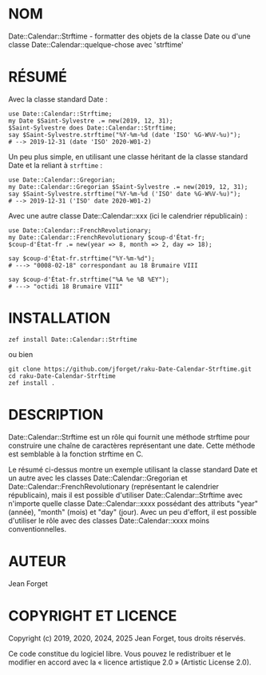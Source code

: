 NOM
===

Date::Calendar::Strftime - formatter des objets de la classe Date ou d'une classe Date::Calendar::quelque-chose avec 'strftime'

RÉSUMÉ
======

Avec la classe standard Date :

```
use Date::Calendar::Strftime;
my Date $Saint-Sylvestre .= new(2019, 12, 31);
$Saint-Sylvestre does Date::Calendar::Strftime;
say $Saint-Sylvestre.strftime("%Y-%m-%d (date 'ISO' %G-W%V-%u)");
# --> 2019-12-31 (date 'ISO' 2020-W01-2)
```

Un peu  plus simple,  en utilisant  une classe  héritant de  la classe
standard Date et la reliant à `strftime` :

```
use Date::Calendar::Gregorian;
my Date::Calendar::Gregorian $Saint-Sylvestre .= new(2019, 12, 31);
say $Saint-Sylvestre.strftime("%Y-%m-%d ('ISO' date %G-W%V-%u)");
# --> 2019-12-31 ('ISO' date 2020-W01-2)
```

Avec une autre classe Date::Calendar::xxx (ici le calendrier républicain) :

```
use Date::Calendar::FrenchRevolutionary;
my Date::Calendar::FrenchRevolutionary $coup-d'État-fr;
$coup-d'État-fr .= new(year => 8, month => 2, day => 18);

say $coup-d'État-fr.strftime("%Y-%m-%d");
# ---> "0008-02-18" correspondant au 18 Brumaire VIII

say $coup-d'État-fr.strftime("%A %e %B %EY");
# ---> "octidi 18 Brumaire VIII"
```

INSTALLATION
============

```shell
zef install Date::Calendar::Strftime
```

ou bien

```shell
git clone https://github.com/jforget/raku-Date-Calendar-Strftime.git
cd raku-Date-Calendar-Strftime
zef install .
```

DESCRIPTION
===========

Date::Calendar::Strftime est un rôle  qui fournit une méthode strftime
pour construire une chaîne de  caractères représentant une date. Cette
méthode est semblable à la fonction strftime en C.

Le résumé  ci-dessus montre  un exemple  utilisant la  classe standard
Date  et  un  autre  avec  les  classes  Date::Calendar::Gregorian  et
Date::Calendar::FrenchRevolutionary   (représentant    le   calendrier
républicain), mais il est possible d'utiliser Date::Calendar::Strftime
avec  n'importe  quelle   classe  Date::Calendar::xxxx  possédant  des
attributs "year" (année), "month" (mois)  et "day" (jour). Avec un peu
d'effort,  il  est  possible  d'utiliser  le  rôle  avec  des  classes
Date::Calendar::xxxx moins conventionnelles.

AUTEUR
======

Jean Forget <J2N-FORGET at orange dot fr>

COPYRIGHT ET LICENCE
====================

Copyright (c) 2019, 2020, 2024, 2025 Jean Forget, tous droits réservés.

Ce code constitue du logiciel libre. Vous pouvez le redistribuer et le
modifier  en accord  avec  la  « licence  artistique  2.0 »  (Artistic
License 2.0).

